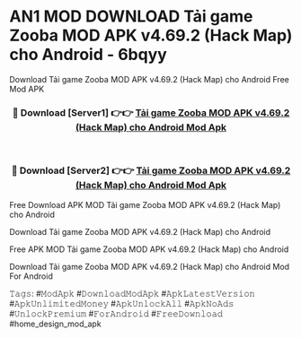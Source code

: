 # AN1 MOD DOWNLOAD Tải game Zooba MOD APK v4.69.2 (Hack Map) cho Android - 6bqyy
Download Tải game Zooba MOD APK v4.69.2 (Hack Map) cho Android Free Mod APK

<div align="center">
<h3>🔴 Download [Server1] 👉👉 <a href="https://apk-comot.site?title=Tải_game_Zooba_MOD_APK_v4.69.2_(Hack_Map)_cho_Android">Tải game Zooba MOD APK v4.69.2 (Hack Map) cho Android Mod Apk</a></h3><br>

<h3>🔴 Download [Server2] 👉👉 <a href="https://apk-comot.site?title=Tải_game_Zooba_MOD_APK_v4.69.2_(Hack_Map)_cho_Android">Tải game Zooba MOD APK v4.69.2 (Hack Map) cho Android Mod Apk</a></h3>
</div>


Free Download APK MOD Tải game Zooba MOD APK v4.69.2 (Hack Map) cho Android

Download Tải game Zooba MOD APK v4.69.2 (Hack Map) cho Android 

Free APK MOD Tải game Zooba MOD APK v4.69.2 (Hack Map) cho Android 

Download Tải game Zooba MOD APK v4.69.2 (Hack Map) cho Android Mod For Android

𝚃𝚊𝚐𝚜: #𝙼𝚘𝚍𝙰𝚙𝚔 #𝙳𝚘𝚠𝚗𝚕𝚘𝚊𝚍𝙼𝚘𝚍𝙰𝚙𝚔 #𝙰𝚙𝚔𝙻𝚊𝚝𝚎𝚜𝚝𝚅𝚎𝚛𝚜𝚒𝚘𝚗 #𝙰𝚙𝚔𝚄𝚗𝚕𝚒𝚖𝚒𝚝𝚎𝚍𝙼𝚘𝚗𝚎𝚢 #𝙰𝚙𝚔𝚄𝚗𝚕𝚘𝚌𝚔𝙰𝚕𝚕 #𝙰𝚙𝚔𝙽𝚘𝙰𝚍𝚜 #𝚄𝚗𝚕𝚘𝚌𝚔𝙿𝚛𝚎𝚖𝚒𝚞𝚖 #𝙵𝚘𝚛𝙰𝚗𝚍𝚛𝚘𝚒𝚍 #𝙵𝚛𝚎𝚎𝙳𝚘𝚠𝚗𝚕𝚘𝚊𝚍 #home_design_mod_apk